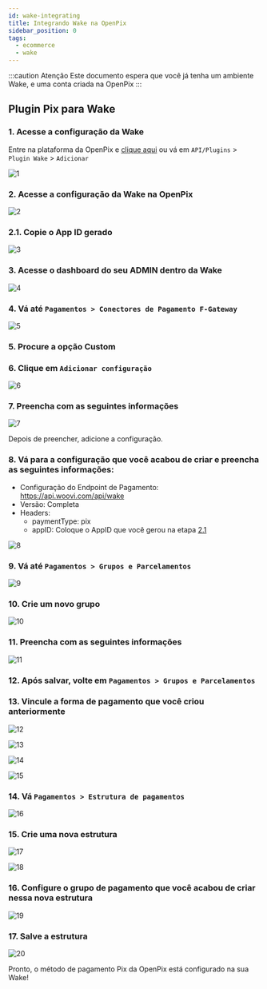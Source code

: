 ```yaml
---
id: wake-integrating
title: Integrando Wake na OpenPix
sidebar_position: 0
tags:
  - ecommerce
  - wake
---
```


:::caution Atenção
Este documento espera que você já tenha um ambiente Wake, e uma conta criada na OpenPix
:::

## Plugin Pix para Wake

### 1. Acesse a configuração da Wake

Entre na plataforma da OpenPix e [clique aqui](https://app.openpix.com/home/applications/wake/add) ou vá em `API/Plugins` > `Plugin Wake` > `Adicionar`

![1](./__assets__/wake-integrating-1.png)

### 2. Acesse a configuração da Wake na OpenPix

![2](./__assets__/wake-integrating-2.png)

### 2.1. Copie o App ID gerado

![3](./__assets__/wake-integrating-3.png)

### 3. Acesse o dashboard do seu ADMIN dentro da Wake

![4](./__assets__/wake-integrating-4.png)

### 4. Vá até `Pagamentos > Conectores de Pagamento F-Gateway`

![5](./__assets__/wake-integrating-5.png)

### 5. Procure a opção Custom

### 6. Clique em `Adicionar configuração`

![6](./__assets__/wake-integrating-6.png)

### 7. Preencha com as seguintes informações

![7](./__assets__/wake-integrating-7.png)

Depois de preencher, adicione a configuração.

### 8. Vá para a configuração que você acabou de criar e preencha as seguintes informações:

- Configuração do Endpoint de Pagamento: https://api.woovi.com/api/wake
- Versão: Completa
- Headers:
  - paymentType: pix
  - appID: Coloque o AppID que você gerou na etapa [2.1](#21-copie-o-app-id-gerado)

![8](./__assets__/wake-integrating-8.png)

### 9. Vá até `Pagamentos > Grupos e Parcelamentos`

![9](./__assets__/wake-integrating-9.png)

### 10. Crie um novo grupo

![10](./__assets__/wake-integrating-10.png)

### 11. Preencha com as seguintes informações

![11](./__assets__/wake-integrating-11.png)

### 12. Após salvar, volte em `Pagamentos > Grupos e Parcelamentos`

### 13. Vincule a forma de pagamento que você criou anteriormente

![12](./__assets__/wake-integrating-12.png)

![13](./__assets__/wake-integrating-13.png)

![14](./__assets__/wake-integrating-14.png)

![15](./__assets__/wake-integrating-15.png)

### 14. Vá `Pagamentos > Estrutura de pagamentos`

![16](./__assets__/wake-integrating-16.png)

### 15. Crie uma nova estrutura

![17](./__assets__/wake-integrating-17.png)

![18](./__assets__/wake-integrating-18.png)

### 16. Configure o grupo de pagamento que você acabou de criar nessa nova estrutura

![19](./__assets__/wake-integrating-19.png)

### 17. Salve a estrutura

![20](./__assets__/wake-integrating-20.png)

Pronto, o método de pagamento Pix da OpenPix está configurado na sua Wake!

